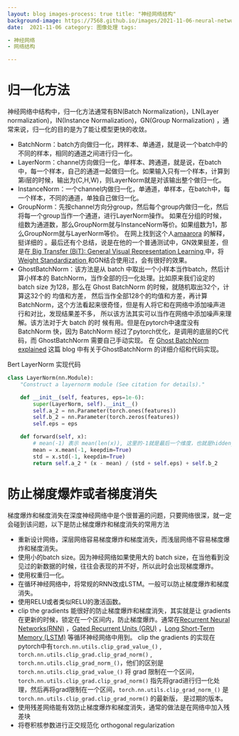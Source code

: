 ```yaml
---
layout: blog images-process: true title: "神经网络结构"
background-image: https://7568.github.io/images/2021-11-06-neural-network-architecture/img.png
date:  2021-11-06 category: 图像处理 tags:

- 神经网络
- 网络结构

---
```


# 归一化方法

神经网络中结构中，归一化方法通常有BN(Batch Normalization)，LN(Layer normalization)，IN(Instance Normalization)，GN(Group Normalization)
，通常来说，归一化的目的是为了能让模型更快的收敛。

- BatchNorm：batch方向做归一化，跨样本、单通道，就是说一个batch中的不同的样本，相同的通道之间进行归一化。
- LayerNorm：channel方向做归一化，单样本、跨通道，就是说，在batch中，每一个样本，自己的通道一起做归一化。如果输入只有一个样本，计算到第i层的时候，输出为(C,H,W)，则LayerNorm就是对该输出整个做归一化。
- InstanceNorm：一个channel内做归一化，单通道，单样本，在batch中，每一个样本，不同的通道，单独自己做归一化。
- GroupNorm：先按channel方向分group，然后每个group内做归一化，然后将每一个group当作一个通道，进行LayerNorm操作。
  如果在分组的时候，组数为通道数，那么GroupNorm就与InstanceNorm等价。如果组数为1，那么GroupNorm就与LayerNorm等价。
  在网上找到这个人[amaarora](https://amaarora.github.io/2020/08/09/groupnorm.html) 的解释，挺详细的
  。最后还有个总结，说是在他的一个普通测试中，GN效果挺差，但是在[ Big Transfer (BiT): General Visual Representation Learning ](https://arxiv.org/abs/1912.11370)
  中，将 [ Weight Standardization ](https://arxiv.org/abs/1903.10520) 和GN结合使用过，会有很好的效果。
- GhostBatchNorm：该方法是从 batch 中取出一个小样本当作batch，然后计算小样本的 BatchNorm，当作全部的归一化处理。比如原来我们设定的 batch size 为128，那么在 Ghost BatchNorm
  的时候，就随机取出32个，计算这32个的 均值和方差， 然后当作全部128个的均值和方差，再计算BatchNorm，这个方法看起来很奇怪，但是有人将它和在网络中添加噪声进行和对比，发现结果差不多，
  所以该方法其实可以当作在网络中添加噪声来理解。该方法对于大 batch 的时 候有用。但是在pytorch中速度没有 BatchNorm 快，因为 BatchNorm
  经过了pytorch优化，是调用的底层的C代码，而 GhostBatchNorm 需要自己手动实现。
  在 [Ghost BatchNorm explained](https://medium.com/deeplearningmadeeasy/ghost-batchnorm-explained-e0fa9d651e03) 这篇 blog
  中有关于GhostBatchNorm 的详细介绍和代码实现。

Bert LayerNorm 实现代码

```python
class LayerNorm(nn.Module):
    "Construct a layernorm module (See citation for details)."

    def __init__(self, features, eps=1e-6):
        super(LayerNorm, self).__init__()
        self.a_2 = nn.Parameter(torch.ones(features))
        self.b_2 = nn.Parameter(torch.zeros(features))
        self.eps = eps

    def forward(self, x):
        # mean(-1) 表示 mean(len(x)), 这里的-1就是最后一个维度，也就是hidden_size维
        mean = x.mean(-1, keepdim=True)
        std = x.std(-1, keepdim=True)
        return self.a_2 * (x - mean) / (std + self.eps) + self.b_2
```

# 防止梯度爆炸或者梯度消失

梯度爆炸和梯度消失在深度神经网络中是个很普遍的问题，只要网络很深，就一定会碰到该问题，以下是防止梯度爆炸和梯度消失的常用方法

- 重新设计网络，深层网络容易梯度爆炸和梯度消失，而浅层网络不容易梯度爆炸和梯度消失。
- 使用小的batch size。因为神经网络如果使用大的 batch size，在当他看到没见过的新数据的时候，往往会表现的并不好，所以此时会出现梯度爆炸。
- 使用权重归一化。
- 在循环神经网络中，将常规的RNN改成LSTM。一般可以防止梯度爆炸和梯度消失。
- 使用RELU或者类似RELU的激活函数。
- clip the gradients 能很好的防止梯度爆炸和梯度消失，其实就是让 gradients
  在更新的时候，锁定在一个区间内，防止梯度爆炸。通常在[Recurrent Neural Networks(RNN)](https://d2l.ai/chapter_recurrent-neural-networks/rnn.html)
  ，[Gated Recurrent Units (GRU)](https://d2l.ai/chapter_recurrent-modern/gru.html)
  ，[Long Short-Term Memory (LSTM)](https://d2l.ai/chapter_recurrent-modern/lstm.html) 等循环神经网络中用到。 clip the gradients
  的实现在pytorch中有`torch.nn.utils.clip_grad_value_()` , `torch.nn.utils.clip_grad.clip_grad_norm()`
  , `torch.nn.utils.clip_grad_norm_()`，他们的区别是 `torch.nn.utils.clip_grad_value_()` 将 grad
  限制在一个区间，`torch.nn.utils.clip_grad.clip_grad_norm()` 指先将grad进行归一化处理，然后再将grad限制在一个区间，`torch.nn.utils.clip_grad_norm_()`
  是 `torch.nn.utils.clip_grad.clip_grad_norm()` 的最新版， 是过期的版本。
- 使用残差网络能有效防止梯度爆炸和梯度消失，通常的做法是在网络中加入残差块
- 将卷积核参数进行正交规范化 orthogonal regularization